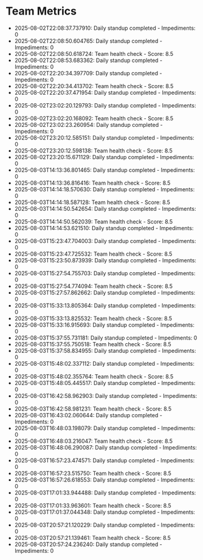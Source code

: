 # Team Metrics

- 2025-08-02T22:08:37.737910: Daily standup completed - Impediments: 0
- 2025-08-02T22:08:50.604765: Daily standup completed - Impediments: 0
- 2025-08-02T22:08:50.618724: Team health check - Score: 8.5
- 2025-08-02T22:08:53.683362: Daily standup completed - Impediments: 0
- 2025-08-02T22:20:34.397709: Daily standup completed - Impediments: 0
- 2025-08-02T22:20:34.413702: Team health check - Score: 8.5
- 2025-08-02T22:20:37.471954: Daily standup completed - Impediments: 0
- 2025-08-02T23:02:20.129793: Daily standup completed - Impediments: 0
- 2025-08-02T23:02:20.168092: Team health check - Score: 8.5
- 2025-08-02T23:02:23.260954: Daily standup completed - Impediments: 0
- 2025-08-02T23:20:12.585151: Daily standup completed - Impediments: 0
- 2025-08-02T23:20:12.598138: Team health check - Score: 8.5
- 2025-08-02T23:20:15.671129: Daily standup completed - Impediments: 0
- 2025-08-03T14:13:36.801465: Daily standup completed - Impediments: 0
- 2025-08-03T14:13:36.816416: Team health check - Score: 8.5
- 2025-08-03T14:14:18.570630: Daily standup completed - Impediments: 0
- 2025-08-03T14:14:18.587128: Team health check - Score: 8.5
- 2025-08-03T14:14:50.542654: Daily standup completed - Impediments: 0
- 2025-08-03T14:14:50.562039: Team health check - Score: 8.5
- 2025-08-03T14:14:53.621510: Daily standup completed - Impediments: 0
- 2025-08-03T15:23:47.704003: Daily standup completed - Impediments: 0
- 2025-08-03T15:23:47.725532: Team health check - Score: 8.5
- 2025-08-03T15:23:50.873939: Daily standup completed - Impediments: 0
- 2025-08-03T15:27:54.755703: Daily standup completed - Impediments: 0
- 2025-08-03T15:27:54.774094: Team health check - Score: 8.5
- 2025-08-03T15:27:57.862662: Daily standup completed - Impediments: 0
- 2025-08-03T15:33:13.805364: Daily standup completed - Impediments: 0
- 2025-08-03T15:33:13.825532: Team health check - Score: 8.5
- 2025-08-03T15:33:16.915693: Daily standup completed - Impediments: 0
- 2025-08-03T15:37:55.731181: Daily standup completed - Impediments: 0
- 2025-08-03T15:37:55.750518: Team health check - Score: 8.5
- 2025-08-03T15:37:58.834955: Daily standup completed - Impediments: 0
- 2025-08-03T15:48:02.337112: Daily standup completed - Impediments: 0
- 2025-08-03T15:48:02.355764: Team health check - Score: 8.5
- 2025-08-03T15:48:05.445517: Daily standup completed - Impediments: 0
- 2025-08-03T16:42:58.962903: Daily standup completed - Impediments: 0
- 2025-08-03T16:42:58.981231: Team health check - Score: 8.5
- 2025-08-03T16:43:02.060644: Daily standup completed - Impediments: 0
- 2025-08-03T16:48:03.198079: Daily standup completed - Impediments: 0
- 2025-08-03T16:48:03.216047: Team health check - Score: 8.5
- 2025-08-03T16:48:06.290087: Daily standup completed - Impediments: 0
- 2025-08-03T16:57:23.474571: Daily standup completed - Impediments: 0
- 2025-08-03T16:57:23.515750: Team health check - Score: 8.5
- 2025-08-03T16:57:26.618553: Daily standup completed - Impediments: 0
- 2025-08-03T17:01:33.944488: Daily standup completed - Impediments: 0
- 2025-08-03T17:01:33.963601: Team health check - Score: 8.5
- 2025-08-03T17:01:37.044348: Daily standup completed - Impediments: 0
- 2025-08-03T20:57:21.120229: Daily standup completed - Impediments: 0
- 2025-08-03T20:57:21.139461: Team health check - Score: 8.5
- 2025-08-03T20:57:24.236240: Daily standup completed - Impediments: 0
